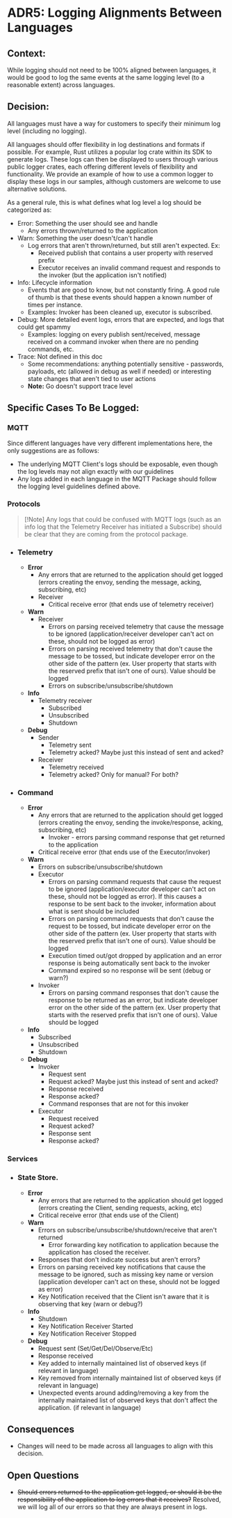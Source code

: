 # ADR5: Logging Alignments Between Languages

## Context: 

While logging should not need to be 100% aligned between languages, it would be good to log the same events at the same logging level (to a reasonable extent) across languages.

## Decision:

All languages must have a way for customers to specify their minimum log level (including no logging).

All languages should offer flexibility in log destinations and formats if possible. For example, Rust utilizes a popular log crate within its SDK to generate logs. These logs can then be displayed to users through various public logger crates, each offering different levels of flexibility and functionality. We provide an example of how to use a common logger to display these logs in our samples, although customers are welcome to use alternative solutions.

As a general rule, this is what defines what log level a log should be categorized as:
- Error: Something the user should see and handle
  - Any errors thrown/returned to the application
- Warn: Something the user doesn't/can't handle
  - Log errors that aren't thrown/returned, but still aren't expected. Ex:
    - Received publish that contains a user property with reserved prefix
    - Executor receives an invalid command request and responds to the invoker (but the application isn't notified)  
- Info: Lifecycle information
  - Events that are good to know, but not constantly firing. A good rule of thumb is that these events should happen a known number of times per instance.
  - Examples: Invoker has been cleaned up, executor is subscribed.
- Debug: More detailed event logs, errors that are expected, and logs that could get spammy
  - Examples: logging on every publish sent/received, message received on a command invoker when there are no pending commands, etc.
- Trace: Not defined in this doc
  - Some recommendations: anything potentially sensitive - passwords, payloads, etc (allowed in debug as well if needed) or interesting state changes that aren't tied to user actions
  - **Note:** Go doesn't support trace level

## Specific Cases To Be Logged:
### MQTT

Since different languages have very different implementations here, the only suggestions are as follows:
- The underlying MQTT Client's logs should be exposable, even though the log levels may not align exactly with our guidelines
- Any logs added in each language in the MQTT Package should follow the logging level guidelines defined above.

### Protocols
  > [!Note] Any logs that could be confused with MQTT logs (such as an info log that the Telemetry Receiver has initiated a Subscribe) should be clear that they are coming from the protocol package.

  - ### Telemetry
    - **Error**
      - Any errors that are returned to the application should get logged (errors creating the envoy, sending the message, acking, subscribing, etc)
      - Receiver
        - Critical receive error (that ends use of telemetry receiver)
    - **Warn**
      - Receiver
        - Errors on parsing received telemetry that cause the message to be ignored (application/receiver developer can't act on these, should not be logged as error)
        - Errors on parsing received telemetry that don't cause the message to be tossed, but indicate developer error on the other side of the pattern (ex. User property that starts with the reserved prefix that isn't one of ours). Value should be logged
        - Errors on subscribe/unsubscribe/shutdown
    - **Info**
      - Telemetry receiver
        - Subscribed
        - Unsubscribed
        - Shutdown
    - **Debug**
      - Sender
        - Telemetry sent
        - Telemetry acked? Maybe just this instead of sent and acked?
      - Receiver
        - Telemetry received
        - Telemetry acked? Only for manual? For both?
  - ### Command
    - **Error**
      - Any errors that are returned to the application should get logged (errors creating the envoy, sending the invoke/response, acking, subscribing, etc)
        - Invoker - errors parsing command response that get returned to the application
      - Critical receive error (that ends use of the Executor/invoker)
    - **Warn**
      - Errors on subscribe/unsubscribe/shutdown
      - Executor
        - Errors on parsing command requests that cause the request to be ignored (application/executor developer can't act on these, should not be logged as error). If this causes a response to be sent back to the invoker, information about what is sent should be included
        - Errors on parsing  command requests that don't cause the request to be tossed, but indicate developer error on the other side of the pattern (ex. User property that starts with the reserved prefix that isn't one of ours). Value should be logged
        - Execution timed out/got dropped by application and an error response is being automatically sent back to the invoker
        - Command expired so no response will be sent (debug or warn?)
      - Invoker
        - Errors on parsing  command responses that don't cause the response to be returned as an error, but indicate developer error on the other side of the pattern (ex. User property that starts with the reserved prefix that isn't one of ours). Value should be logged
    - **Info**
      - Subscribed
      - Unsubscribed
      - Shutdown
    - **Debug**
      - Invoker
        - Request sent
        - Request acked? Maybe just this instead of sent and acked?
        - Response received
        - Response acked?
        - Command responses that are not for this invoker
      - Executor
        - Request received
        - Request acked?
        - Response sent
        - Response acked?
  
### Services
- ### State Store.
    - **Error**
      - Any errors that are returned to the application should get logged (errors creating the Client, sending requests, acking, etc)
      - Critical receive error (that ends use of the Client)
    - **Warn**
      - Errors on subscribe/unsubscribe/shutdown/receive that aren't returned
        - Error forwarding key notification to application because the application has closed the receiver.
      - Responses that don't indicate success but aren't errors?
      - Errors on parsing received key notifications that cause the message to be ignored, such as missing key name or version (application developer can't act on these, should not be logged as error)
      - Key Notification received that the Client isn't aware that it is observing that key (warn or debug?)
    - **Info**
      - Shutdown
      - Key Notification Receiver Started
      - Key Notification Receiver Stopped
    - **Debug**
      - Request sent (Set/Get/Del/Observe/Etc)
      - Response received
      - Key added to internally maintained list of observed keys (if relevant in language)
      - Key removed from internally maintained list of observed keys (if relevant in language)
      - Unexpected events around adding/removing a key from the internally maintained list of observed keys that don't affect the application. (if relevant in language)

## Consequences

-   Changes will need to be made across all languages to align with this decision.

## Open Questions

-   ~~Should errors returned to the application get logged, or should it be the responsibility of the application to log errors that it receives?~~ Resolved, we will log all of our errors so that they are always present in logs.
